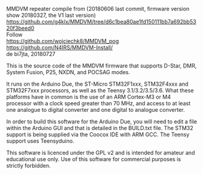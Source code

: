 MMDVM repeater compile from (20180606 last commit, firmware version show 20180327, the V1 last version)   
https://github.com/g4klx/MMDVM/tree/d6c1bea80ae1fd150111bb7a692bb5320f3beed0  
Follow   
https://github.com/wojciechk8/MMDVM_pog  
https://github.com/N4IRS/MMDVM-Install/  
de bi7jta, 20180727  

This is the source code of the MMDVM firmware that supports D-Star, DMR, System Fusion, P25, NXDN, and POCSAG modes.

It runs on the Arduino Due, the ST-Micro STM32F1xxx, STM32F4xxx and STM32F7xxx processors, as well as the Teensy 3.1/3.2/3.5/3.6. What these platforms have in common is the use of an ARM Cortex-M3 or M4 processor with a clock speed greater than 70 MHz, and access to at least one analogue to digital converter and one digital to analogue converter.

In order to build this software for the Arduino Due, you will need to edit a file within the Arduino GUI and that is detailed in the BUILD.txt file. The STM32 support is being supplied via the Coocox IDE with ARM GCC. The Teensy support uses Teensyduino.

This software is licenced under the GPL v2 and is intended for amateur and educational use only. Use of this software for commercial purposes is strictly forbidden.
